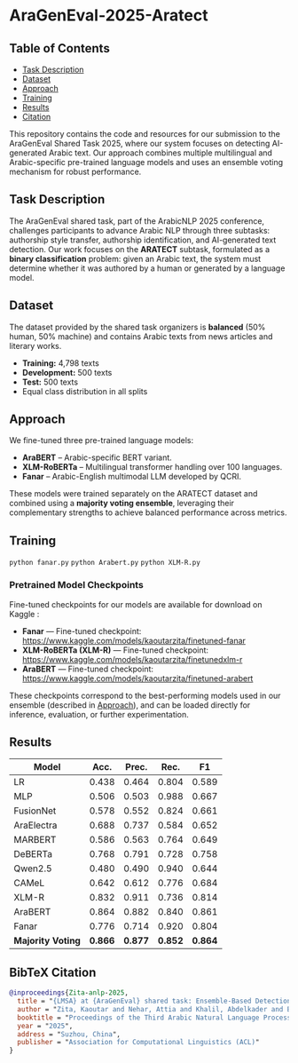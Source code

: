 # AraGenEval-2025-Aratect
## Table of Contents
- [Task Description](#task-description)
- [Dataset](#dataset)
- [Approach](#approach)
- [Training](#training)
- [Results](#results)
- [Citation](#citation)

  
 This repository contains the code and resources for our submission to the AraGenEval Shared Task 2025, where our system focuses on detecting AI-generated Arabic text.
Our approach combines multiple multilingual and Arabic-specific pre-trained language models and uses an ensemble voting mechanism for robust performance.
## Task Description
The AraGenEval shared task, part of the ArabicNLP 2025 conference, challenges participants to advance Arabic NLP through three subtasks: authorship style transfer, authorship identification, and AI-generated text detection.
Our work focuses on the **ARATECT** subtask, formulated as a **binary classification** problem: given an Arabic text, the system must determine whether it was authored by a human or generated by a language model.  
## Dataset
The dataset provided by the shared task organizers is **balanced** (50% human, 50% machine) and contains Arabic texts from news articles and literary works.  
- **Training:** 4,798 texts  
- **Development:** 500 texts  
- **Test:** 500 texts  
- Equal class distribution in all splits  
## Approach
We fine-tuned three pre-trained language models:
- **AraBERT** – Arabic-specific BERT variant.
- **XLM-RoBERTa** – Multilingual transformer handling over 100 languages.
- **Fanar** – Arabic-English multimodal LLM developed by QCRI.

These models were trained separately on the ARATECT dataset and combined using a **majority voting ensemble**, leveraging their complementary strengths to achieve balanced performance across metrics.


## Training
`python fanar.py`
`python Arabert.py`
`python XLM-R.py`

### Pretrained Model Checkpoints

Fine-tuned checkpoints for our models are available for download on Kaggle :

- **Fanar** — Fine-tuned checkpoint: https://www.kaggle.com/models/kaoutarzita/finetuned-fanar  
- **XLM-RoBERTa (XLM-R)** — Fine-tuned checkpoint: https://www.kaggle.com/models/kaoutarzita/finetunedxlm-r  
- **AraBERT** — Fine-tuned checkpoint: https://www.kaggle.com/models/kaoutarzita/finetuned-arabert  

These checkpoints correspond to the best-performing models used in our ensemble (described in [Approach](#approach)), and can be loaded directly for inference, evaluation, or further experimentation.


## Results

| Model               | Acc.   | Prec.  | Rec.   | F1     |
|---------------------|--------|--------|--------|--------|
| LR                  | 0.438  | 0.464  | 0.804  | 0.589  |
| MLP                 | 0.506  | 0.503  | 0.988  | 0.667  |
| FusionNet           | 0.578  | 0.552  | 0.824  | 0.661  |
| AraElectra          | 0.688  | 0.737  | 0.584  | 0.652  |
| MARBERT             | 0.586  | 0.563  | 0.764  | 0.649  |
| DeBERTa             | 0.768  | 0.791  | 0.728  | 0.758  |
| Qwen2.5              | 0.480  | 0.490  | 0.940  | 0.644  |
| CAMeL               | 0.642  | 0.612  | 0.776  | 0.684  |
| XLM-R               | 0.832  | 0.911  | 0.736  | 0.814  |
| AraBERT             | 0.864  | 0.882  | 0.840  | 0.861  |
| Fanar               | 0.776  | 0.714  | 0.920  | 0.804  |
| **Majority Voting** | **0.866** | **0.877** | **0.852** | **0.864** |

##  BibTeX Citation
```bibtex
@inproceedings{Zita-anlp-2025,
  title = "{LMSA} at {AraGenEval} shared task: Ensemble-Based Detection of AI-Generated Arabic Text Using Multilingual and Arabic-Specific Models",
  author = "Zita, Kaoutar and Nehar, Attia and Khalil, Abdelkader and Bellaouar, Slimane and Cherroun, Hadda",
  booktitle = "Proceedings of the Third Arabic Natural Language Processing Conference",
  year = "2025",
  address = "Suzhou, China",
  publisher = "Association for Computational Linguistics (ACL)"
}


